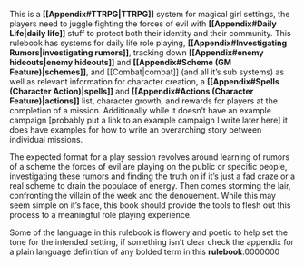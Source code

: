 This is a **[[Appendix#TTRPG|TTRPG]]** system for magical girl settings, the players need to juggle fighting the forces of evil with **[[Appendix#Daily Life|daily life]]** stuff to protect both their identity and their community. This rulebook has systems for daily life role playing, **[[Appendix#Investigating Rumors|investigating rumors]]**, tracking down **[[Appendix#enemy hideouts|enemy hideouts]]** and **[[Appendix#Scheme (GM Feature)|schemes]]**, and [[Combat|combat]] (and all it’s sub systems) as well as relevant information for character creation, a **[[Appendix#Spells (Character Action)|spells]]** and **[[Appendix#Actions (Character Feature)|actions]]** list, character growth, and rewards for players at the completion of a mission. Additionally while it doesn’t have an example campaign \[probably put a link to an example campaign I write later here\] it does have examples for how to write an overarching story between individual missions.

The expected format for a play session revolves around learning of rumors of a scheme the forces of evil are playing on the public or specific people, investigating these rumors and finding the truth on if it’s just a fad craze or a real scheme to drain the populace of energy. Then comes storming the lair, confronting the villain of the week and the denouement. While this may seem simple on it’s face, this book should provide the tools to flesh out this process to a meaningful role playing experience.

Some of the language in this rulebook is flowery and poetic to help set the tone for the intended setting, if something isn’t clear check the appendix for a plain language definition of any bolded term in this **rulebook**.0000000
